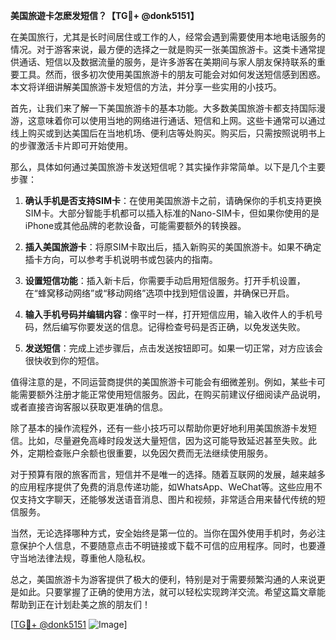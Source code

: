 **美国旅遊卡怎麽发短信？【TG💪+ @donk5151】**

在美国旅行，尤其是长时间居住或工作的人，经常会遇到需要使用本地电话服务的情况。对于游客来说，最方便的选择之一就是购买一张美国旅游卡。这类卡通常提供通话、短信以及数据流量的服务，是许多游客在美期间与家人朋友保持联系的重要工具。然而，很多初次使用美国旅游卡的朋友可能会对如何发送短信感到困惑。本文将详细讲解美国旅游卡发短信的方法，并分享一些实用的小技巧。

首先，让我们来了解一下美国旅游卡的基本功能。大多数美国旅游卡都支持国际漫游，这意味着你可以使用当地的网络进行通话、短信和上网。这些卡通常可以通过线上购买或到达美国后在当地机场、便利店等处购买。购买后，只需按照说明书上的步骤激活卡片即可开始使用。

那么，具体如何通过美国旅游卡发送短信呢？其实操作非常简单。以下是几个主要步骤：

1. **确认手机是否支持SIM卡**：在使用美国旅游卡之前，请确保你的手机支持更换SIM卡。大部分智能手机都可以插入标准的Nano-SIM卡，但如果你使用的是iPhone或其他品牌的老款设备，可能需要额外的转换器。

2. **插入美国旅游卡**：将原SIM卡取出后，插入新购买的美国旅游卡。如果不确定插卡方向，可以参考手机说明书或包装内的指南。

3. **设置短信功能**：插入新卡后，你需要手动启用短信服务。打开手机设置，在“蜂窝移动网络”或“移动网络”选项中找到短信设置，并确保已开启。

4. **输入手机号码并编辑内容**：像平时一样，打开短信应用，输入收件人的手机号码，然后编写你要发送的信息。记得检查号码是否正确，以免发送失败。

5. **发送短信**：完成上述步骤后，点击发送按钮即可。如果一切正常，对方应该会很快收到你的短信。

值得注意的是，不同运营商提供的美国旅游卡可能会有细微差别。例如，某些卡可能需要额外注册才能正常使用短信服务。因此，在购买前建议仔细阅读产品说明，或者直接咨询客服以获取更准确的信息。

除了基本的操作流程外，还有一些小技巧可以帮助你更好地利用美国旅游卡发短信。比如，尽量避免高峰时段发送大量短信，因为这可能导致延迟甚至失败。此外，定期检查账户余额也很重要，以免因欠费而无法继续使用服务。

对于预算有限的旅客而言，短信并不是唯一的选择。随着互联网的发展，越来越多的应用程序提供了免费的消息传递功能，如WhatsApp、WeChat等。这些应用不仅支持文字聊天，还能够发送语音消息、图片和视频，非常适合用来替代传统的短信服务。

当然，无论选择哪种方式，安全始终是第一位的。当你在国外使用手机时，务必注意保护个人信息，不要随意点击不明链接或下载不可信的应用程序。同时，也要遵守当地法律法规，尊重他人隐私权。

总之，美国旅游卡为游客提供了极大的便利，特别是对于需要频繁沟通的人来说更是如此。只要掌握了正确的使用方法，就可以轻松实现跨洋交流。希望这篇文章能帮助到正在计划赴美之旅的朋友们！

[[TG💪+ @donk5151](https://t.me/s/donk5151) ![Image](https://i.postimg.cc/rwNCRYN7/Snipaste-2025-04-30-17-27-05.png)]